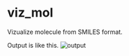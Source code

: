# viz_mol

Vizualize molecule from SMILES format.

Output is like this.
![output](https://github.com/kazu1999/viz_mol/assets/68478625/ed118beb-78e8-46bc-a471-aa928c19c09e)
